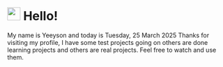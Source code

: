  <h1>
    <img src="https://emojis.slackmojis.com/emojis/images/1643510097/45343/hi.gif?1643510097" width="30"/> 
    Hello!
 </h1>
 <p>
    My name is Yeeyson and today is Tuesday, 25 March 2025
    Thanks for visiting my profile, I have some test projects going on others are done learning projects and others are real projects.
    Feel free to watch and use them.
 </p>